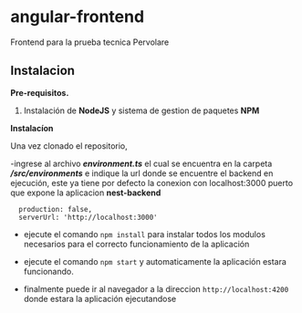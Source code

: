 # angular-frontend
Frontend para la prueba tecnica Pervolare

## Instalacion

**Pre-requisitos.**
1. Instalación de **NodeJS** y sistema de gestion de paquetes **NPM**

**Instalacíon**

Una vez clonado el repositorio,

-ingrese al archivo ***environment.ts*** el cual se encuentra en la carpeta ***/src/environments*** e indique la url donde se encuentre el backend en ejecución, este ya tiene por defecto la conexion con localhost:3000 puerto que expone la aplicacion **nest-backend**

```
  production: false,
  serverUrl: 'http://localhost:3000'
```

- ejecute el comando `npm install` para instalar todos los modulos necesarios para el correcto funcionamiento de la aplicación

- ejecute el comando `npm start` y automaticamente la aplicación estara funcionando.

- finalmente puede ir al navegador a la direccion `http://localhost:4200` donde estara la aplicación ejecutandose
